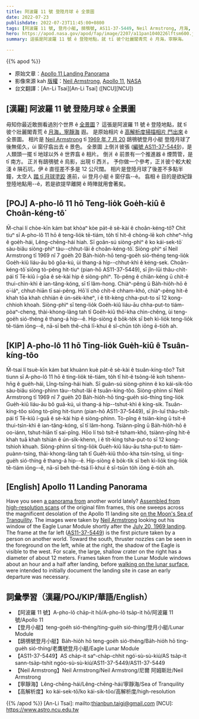 ```yaml
---
title: 阿波羅 11 號 登陸月球 ê 全景圖
date: 2022-07-23
publishdate: 2022-07-23T11:45:00+0800
tags: [阿波羅 11 號, 登月小艇, 鴟鴞號, AS11-37-5449, Neil Armstrong, 月海, 寧靜海, 高解析度, 解析度]
hero: https://apod.nasa.gov/apod/fap/image/2207/a11pan1040226lftsm600.jpg
summary: 這張是阿波羅 11 號 ê 登陸地點，就 tī 彼个壯麗閣青荒 ê 月海，寧靜海。

---
```


{{% apod %}}

- 原始文章：[Apollo 11 Landing Panorama](https://apod.nasa.gov/apod/ap220723.html)
- 影像來源 kah [版權][copyright]：[Neil Armstrong](http://en.wikipedia.org/wiki/Neil_Armstrong), [Apollo 11](https://www.nasa.gov/mission_pages/apollo/apollo-11.html), [NASA](http://www.nasa.gov/)
- 台文翻譯：[An-Li Tsai][An-Li Tsai] ([NCU][NCU])

## [漢羅] 阿波羅 11 號 登陸月球 ê 全景圖
毋知你最近敢捌看過別个世界 ê [全景圖][a panorama from]？
這張是阿波羅 11 號 ê 登陸地點，就 tī 彼个壯麗閣青荒 ê [月海，寧靜海][on the Moon's Sea of Tranquility] 遐。
是原始相片 ê [高解析度掃描相片 鬥出來][Assembled from high-resolution scans] ê 全景圖。
相片是 [Neil Armstrong][Neil Armstrong] tī [1969 年 7 月 20][July 20, 1969 landing] 鴟鴞號登月小艇 登陸月球了後無偌久，ùi 窗仔翕出去 ê 景色。
全景圖 上倒爿彼張 ([編號 AS11-37-5449][AS11-37-5449])，是人類頭一擺 tī 地球以外 ê 世界翕 ê 相片。
倒爿 ê 前景有一个推進器 ê 煙筒管，是 tī 南方。
正爿有鴟鴞號 ê 烏影，出現 tī 西爿。
予你做一个參考，正爿彼个較大較淺 ê 隕石坑，伊 ê 直徑差不多是 12 公尺闊。
相片是登陸月球了後差不多點半鐘，太空人 [踏 tī 月球塗跤][walking on the lunar surface] 進前，ùi 登月小艇 ê 窗仔翕--ê。
翕相 ê 目的是欲紀錄登陸地點用--ê，若是欲提早離開 ê 時陣就用會著矣。


## [POJ] A-pho-lô 11 hō Teng-lio̍k Goe̍h-kiû ê Choân-kéng-tô͘
M̄-chai lí chòe-kīn kám bat khòaⁿ kòe pa̍t-ê sè-kài ê choân-kéng-tô͘?
Chit tiuⁿ sī A-pho-lô 11 hō ê teng-lio̍k tē-tiám, to̍h tī hit-ê chòng-lē koh chheⁿ-hn̄g ê goe̍h-hái, Lêng-chēng-hái hiah.
Sī goân-sú siòng-phìⁿ ê ko kái-sek-tō͘ sàu-biâu siòng-phìⁿ tàu--chhut-lâi ê choân-kéng-tô͘.
Siòng-phìⁿ sī Neil Armstrong tī 1969 nî 7 goe̍h 20 Ba̍h-hio̍h-hō teng-goe̍h sió-théng teng-lio̍k Goe̍h-kiû liáu-āu bô gōa-kú, ùi thang-á hip--chhut-khì ê kéng-sek.
Choân-kéng-tô͘ siōng tò-pêng hit-tiuⁿ (pian-hō AS11-37-5449), sī jîn-lūi thâu-chi̍t-pái tī Tē-kiû í-gōa ê sè-kài hip ê siòng-phìⁿ.
Tò-pêng ê chiân-kéng ū chi̍t-ê thui-chìn-khì ê ian-tâng-kóng, sī tī lâm-hong.
Chiàⁿ-pêng ū Ba̍h-hio̍h-hō ê o͘-iáⁿ, chhut-hiān tī sai-pêng.
Hō͘ lí chò chi̍t-ê chham-khó, chiàⁿ-pêng hit-ê khah tōa khah chhián ê ún-se̍k-kheⁿ, i ê ti̍t-kèng chha-put-to sī 12 kong-chhioh khoah.
Siòng-phìⁿ sī teng-lio̍k Goe̍h-kiû liáu-āu chha-put-to tiám-pòaⁿ-cheng, thài-khong-lâng tah tī Goe̍h-kiû thô͘-kha chìn-chêng, ùi teng-goe̍h sió-théng ê thang-á hip--ê.
Hip-siòng ê bo̍k-te̍k sī beh kì-lio̍k teng-lio̍k tē-tiám iōng--ê, nā-sī beh thê-chá lī-khui ê sî-chūn to̍h iōng ē-tio̍h ah.

## [KIP] A-pho-lô 11 hō Ting-lio̍k Gue̍h-kiû ê Tsuân-kíng-tôo
M̄-tsai lí tsuè-kīn kám bat khuànn kuè pa̍t-ê sè-kài ê tsuân-kíng-tôo?
Tsit tiunn sī A-pho-lô 11 hō ê ting-lio̍k tē-tiám, to̍h tī hit-ê tsòng-lē koh tshenn-hn̄g ê gue̍h-hái, Lîng-tsīng-hái hiah.
Sī guân-sú siòng-phìnn ê ko kái-sik-tōo sàu-biâu siòng-phìnn tàu--tshut-lâi ê tsuân-kíng-tôo.
Siòng-phìnn sī Neil Armstrong tī 1969 nî 7 gue̍h 20 Ba̍h-hio̍h-hō ting-gue̍h sió-thíng ting-lio̍k Gue̍h-kiû liáu-āu bô guā-kú, uì thang-á hip--tshut-khì ê kíng-sik.
Tsuân-kíng-tôo siōng tò-pîng hit-tiunn (pian-hō AS11-37-5449), sī jîn-luī thâu-tsi̍t-pái tī Tē-kiû í-guā ê sè-kài hip ê siòng-phìnn.
Tò-pîng ê tsiân-kíng ū tsi̍t-ê thui-tsìn-khì ê ian-tâng-kóng, sī tī lâm-hong.
Tsiànn-pîng ū Ba̍h-hio̍h-hō ê oo-iánn, tshut-hiān tī sai-pîng.
Hōo lí tsò tsi̍t-ê tsham-khó, tsiànn-pîng hit-ê khah tuā khah tshián ê ún-si̍k-khenn, i ê ti̍t-kìng tsha-put-to sī 12 kong-tshioh khuah.
Siòng-phìnn sī ting-lio̍k Gue̍h-kiû liáu-āu tsha-put-to tiám-puànn-tsing, thài-khong-lâng tah tī Gue̍h-kiû thôo-kha tsìn-tsîng, uì ting-gue̍h sió-thíng ê thang-á hip--ê.
Hip-siòng ê bo̍k-ti̍k sī beh kì-lio̍k ting-lio̍k tē-tiám iōng--ê, nā-sī beh thê-tsá lī-khui ê sî-tsūn to̍h iōng ē-tio̍h ah.

## [English] Apollo 11 Landing Panorama

Have you seen [a panorama from][a panorama from] another world lately?
[Assembled from high-resolution scans][Assembled from high-resolution scans] of the original film frames, this one sweeps across the magnificent desolation of the Apollo 11 landing site [on the Moon's Sea of Tranquility][on the Moon's Sea of Tranquility].
The images were taken by [Neil Armstrong][Neil Armstrong] looking out his window of the Eagle Lunar Module shortly after the [July 20, 1969 landing][July 20, 1969 landing].
The frame at the far left ([AS11-37-5449][AS11-37-5449]) is the first picture taken by a person on another world.
Toward the south, thruster nozzles can be seen in the foreground on the left, while at the right, the shadow of the Eagle is visible to the west.
For scale, the large, shallow crater on the right has a diameter of about 12 meters.
Frames taken from the Lunar Module windows about an hour and a half after landing, before [walking on the lunar surface][walking on the lunar surface], were intended to initially document the landing site in case an early departure was necessary.

## 詞彙學習（漢羅/POJ/KIP/華語/English）
- 【阿波羅 11 號】A-pho-lô cha̍p-it hō/A-pho-lô tsa̍p-it hō/阿波羅 11 號/Apollo 11
- 【登月小艇】teng-goe̍h sió-théng/ting-gue̍h sió-thíng/登月小艇/Lunar Module
- 【鴟鴞號登月小艇】Ba̍h-hio̍h hō teng-goe̍h sió-théng/Ba̍h-hio̍h hō ting-gue̍h sió-thíng/老鷹號登月小艇/Eagle Lunar Module
- 【AS11-37-5449】AS cha̍p-it saⁿ-cha̍p-chhit ngó͘-sù-sù-kiú/AS tsa̍p-it sann-tsa̍p-tshit ngóo-sù-sù-kiú/AS11-37-5449/AS11-37-5449
- 【Neil Armstrong】Neil Armstrong/Neil Armstrong/尼爾 阿姆斯壯/Neil Armstrong
- 【寧靜海】Lêng-chēng-hái/Lêng-chēng-hái/寧靜海/Sea of Tranquility
- 【高解析度】ko kái-sek-tō͘/ko kái-sik-tōo/高解析度/high-resolution


{{% /apod %}}
[An-Li Tsai]: mailto:thianbun.taigi@gmail.com
[NCU]: https://www.astro.ncu.edu.tw

[copyright]: https://apod.nasa.gov/apod/fap/lib/about_apod.html#srapply

[a panorama from]:https://www.nasa.gov/feature/jpl/nasa-s-perseverance-scouts-mars-sample-return-campaign-landing-sites
[Assembled from high-resolution scans]:http://www.hq.nasa.gov/alsj/a11/images11.html#a11pan5449-53
[on the Moon's Sea of Tranquility]:https://apod.nasa.gov/apod/ap190719.html
[Neil Armstrong]:https://en.wikipedia.org/wiki/Neil_Armstrong
[July 20, 1969 landing]:https://www.nasa.gov/mission_pages/apollo/apollo-11.html
[AS11-37-5449]:http://www.hq.nasa.gov/alsj/a11/images11.html#5449
[walking on the lunar surface]:http://www.hq.nasa.gov/alsj/a11/a11.html
